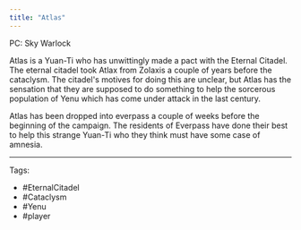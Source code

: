 ```yaml
---
title: "Atlas"
---
```


PC: Sky
Warlock

Atlas is a Yuan-Ti who has unwittingly made a pact with the Eternal Citadel. The eternal citadel took Atlax from Zolaxis a couple of years before the cataclysm. The citadel's motives for doing this are unclear, but Atlas has the sensation that they are supposed to do something to help the sorcerous population of Yenu which has come under attack in the last century. 

Atlas has been dropped into everpass a couple of weeks before the beginning of the campaign. The residents of Everpass have done their best to help this strange Yuan-Ti who they think must have some case of amnesia. 

---
Tags:
- #EternalCitadel
- #Cataclysm
- #Yenu 
- #player 